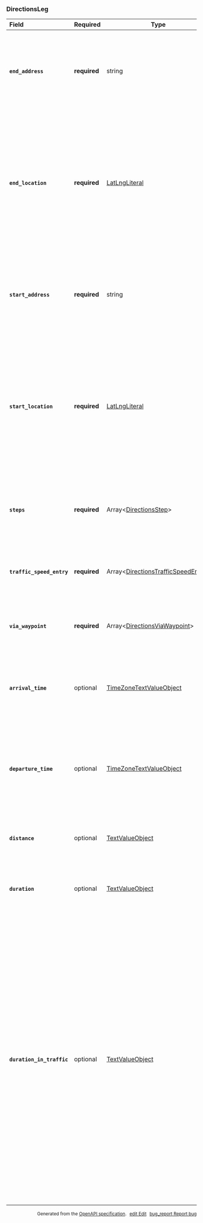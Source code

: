 <!--- This is a generated file, do not edit! -->
<!--- [START maps_http_schema_directionsleg] -->
<h3 class="schema-object" id="DirectionsLeg">DirectionsLeg</h3>

| Field                                                                                                                                                      | Required     | Type                                                                                                   | Description                                                                                                                                                                                                                                                                                                                                                                                                                                                                                                                                                                                                                                                                                                                                                                                                                                                                                                                                                   |
| :--------------------------------------------------------------------------------------------------------------------------------------------------------- | ------------ | ------------------------------------------------------------------------------------------------------ | ------------------------------------------------------------------------------------------------------------------------------------------------------------------------------------------------------------------------------------------------------------------------------------------------------------------------------------------------------------------------------------------------------------------------------------------------------------------------------------------------------------------------------------------------------------------------------------------------------------------------------------------------------------------------------------------------------------------------------------------------------------------------------------------------------------------------------------------------------------------------------------------------------------------------------------------------------------- |
| <h4 id="DirectionsLeg-end_address" class="add-link schema-object-property-key"><code>end_address</code></h4>                                               | **required** | string                                                                                                 | <div class="nonref-property-description"><p>Contains the human-readable address (typically a street address) from reverse geocoding the <code>end_location</code> of this leg. This content is meant to be read as-is. Do not programmatically parse the formatted address.</p></div>                                                                                                                                                                                                                                                                                                                                                                                                                                                                                                                                                                                                                                                                         |
| <h4 id="DirectionsLeg-end_location" class="add-link schema-object-property-key"><code>end_location</code></h4>                                             | **required** | [LatLngLiteral](#LatLngLiteral "LatLngLiteral")                                                        | <div class="ref-property-description"><p>The latitude/longitude coordinates of the given destination of this leg. Because the Directions API calculates directions between locations by using the nearest transportation option (usually a road) at the start and end points, <code>end_location</code> may be different than the provided destination of this leg if, for example, a road is not near the destination.</p><p>See <a href="#LatLngLiteral">LatLngLiteral</a> for more information.</div>                                                                                                                                                                                                                                                                                                                                                                                                                                                      |
| <h4 id="DirectionsLeg-start_address" class="add-link schema-object-property-key"><code>start_address</code></h4>                                           | **required** | string                                                                                                 | <div class="nonref-property-description"><p>Contains the human-readable address (typically a street address) resulting from reverse geocoding the <code>start_location</code> of this leg. This content is meant to be read as-is. Do not programmatically parse the formatted address.</p></div>                                                                                                                                                                                                                                                                                                                                                                                                                                                                                                                                                                                                                                                             |
| <h4 id="DirectionsLeg-start_location" class="add-link schema-object-property-key"><code>start_location</code></h4>                                         | **required** | [LatLngLiteral](#LatLngLiteral "LatLngLiteral")                                                        | <div class="ref-property-description"><p>The latitude/longitude coordinates of the origin of this leg. Because the Directions API calculates directions between locations by using the nearest transportation option (usually a road) at the start and end points, <code>start_location</code> may be different than the provided origin of this leg if, for example, a road is not near the origin.</p><p>See <a href="#LatLngLiteral">LatLngLiteral</a> for more information.</div>                                                                                                                                                                                                                                                                                                                                                                                                                                                                         |
| <h4 id="DirectionsLeg-steps" class="add-link schema-object-property-key"><code>steps</code></h4>                                                           | **required** | Array&lt;[DirectionsStep](#DirectionsStep "DirectionsStep")&gt;                                        | <div class="ref-property-description"><p>An array of steps denoting information about each separate step of the leg of the journey.</p><p>See <a href="#DirectionsStep">DirectionsStep</a> for more information.</div>                                                                                                                                                                                                                                                                                                                                                                                                                                                                                                                                                                                                                                                                                                                                        |
| <h4 id="DirectionsLeg-traffic_speed_entry" class="add-link schema-object-property-key deprecated-item hide-from-toc"><code>traffic_speed_entry</code></h4> | **required** | Array&lt;[DirectionsTrafficSpeedEntry](#DirectionsTrafficSpeedEntry "DirectionsTrafficSpeedEntry")&gt; | <div class="ref-property-description"><p>Information about traffic speed along the leg.</p><p>See <a href="#DirectionsTrafficSpeedEntry">DirectionsTrafficSpeedEntry</a> for more information.</div>                                                                                                                                                                                                                                                                                                                                                                                                                                                                                                                                                                                                                                                                                                                                                          |
| <h4 id="DirectionsLeg-via_waypoint" class="add-link schema-object-property-key"><code>via_waypoint</code></h4>                                             | **required** | Array&lt;[DirectionsViaWaypoint](#DirectionsViaWaypoint "DirectionsViaWaypoint")&gt;                   | <div class="ref-property-description"><p>The locations of via waypoints along this leg.</p><p>See <a href="#DirectionsViaWaypoint">DirectionsViaWaypoint</a> for more information.</div>                                                                                                                                                                                                                                                                                                                                                                                                                                                                                                                                                                                                                                                                                                                                                                      |
| <h4 id="DirectionsLeg-arrival_time" class="add-link schema-object-property-key"><code>arrival_time</code></h4>                                             | optional     | [TimeZoneTextValueObject](#TimeZoneTextValueObject "TimeZoneTextValueObject")                          | <div class="ref-property-description"><p>Contains the estimated time of arrival for this leg. This property is only returned for transit directions.</p><p>See <a href="#TimeZoneTextValueObject">TimeZoneTextValueObject</a> for more information.</div>                                                                                                                                                                                                                                                                                                                                                                                                                                                                                                                                                                                                                                                                                                     |
| <h4 id="DirectionsLeg-departure_time" class="add-link schema-object-property-key"><code>departure_time</code></h4>                                         | optional     | [TimeZoneTextValueObject](#TimeZoneTextValueObject "TimeZoneTextValueObject")                          | <div class="ref-property-description"><p>Contains the estimated time of departure for this leg, specified as a Time object. The <code>departure_time</code> is only available for transit directions.</p><p>See <a href="#TimeZoneTextValueObject">TimeZoneTextValueObject</a> for more information.</div>                                                                                                                                                                                                                                                                                                                                                                                                                                                                                                                                                                                                                                                    |
| <h4 id="DirectionsLeg-distance" class="add-link schema-object-property-key"><code>distance</code></h4>                                                     | optional     | [TextValueObject](#TextValueObject "TextValueObject")                                                  | <div class="ref-property-description"><p>The total distance covered by this leg.</p><p>See <a href="#TextValueObject">TextValueObject</a> for more information.</div>                                                                                                                                                                                                                                                                                                                                                                                                                                                                                                                                                                                                                                                                                                                                                                                         |
| <h4 id="DirectionsLeg-duration" class="add-link schema-object-property-key"><code>duration</code></h4>                                                     | optional     | [TextValueObject](#TextValueObject "TextValueObject")                                                  | <div class="ref-property-description"><p>The total duration of this leg.</p><p>See <a href="#TextValueObject">TextValueObject</a> for more information.</div>                                                                                                                                                                                                                                                                                                                                                                                                                                                                                                                                                                                                                                                                                                                                                                                                 |
| <h4 id="DirectionsLeg-duration_in_traffic" class="add-link schema-object-property-key"><code>duration_in_traffic</code></h4>                               | optional     | [TextValueObject](#TextValueObject "TextValueObject")                                                  | <div class="ref-property-description"><p>Indicates the total duration of this leg. This value is an estimate of the time in traffic based on current and historical traffic conditions. See the <code>traffic_model</code> request parameter for the options you can use to request that the returned value is optimistic, pessimistic, or a best-guess estimate. The duration in traffic is returned only if all of the following are true:</p><ul><li>The request does not include stopover waypoints. If the request includes waypoints, they must be prefixed with <code>via:</code> to avoid stopovers.</li><li>The request is specifically for driving directions—the mode parameter is set to <code>driving</code>.</li><li>The request includes a <code>departure_time</code> parameter.</li><li>Traffic conditions are available for the requested route.</li></ul><p>See <a href="#TextValueObject">TextValueObject</a> for more information.</div> |

<p style="text-align: right; font-size: smaller;">Generated from the <a class="gc-analytics-event" data-category="GMP" data-label="openapi-github" href="https://github.com/googlemaps/openapi-specification" title="Google Maps Platform OpenAPI Specification" class="external">OpenAPI specification</a>.
<a class="gc-analytics-event" data-category="GMP" data-label="openapi-github-maps-http-schema-directionsleg" data-action="edit" style="margin-left: 5px;" href="https://github.com/googlemaps/openapi-specification/blob/main/specification/schemas/DirectionsLeg.yml" title="Edit on GitHub"><span class="material-icons">edit</span> Edit</a>
<a class="gc-analytics-event" data-category="GMP" data-label="openapi-github-maps-http-schema-directionsleg" data-action="bug" style="margin-left: 5px;" href="https://github.com/googlemaps/openapi-specification/issues/new?assignees=&labels=type%3A+bug%2C+triage+me&template=bug_report.md&title=[schemas] Bug - DirectionsLeg" title="File bug for schemas on GitHub"><span class="material-icons">bug_report</span> Report bug</a>
</p>

<!--- [END maps_http_schema_directionsleg] -->
